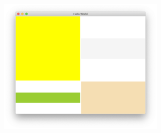 ![Снимок экрана 2020-05-05 в 12.42.30](%D0%A1%D0%BD%D0%B8%D0%BC%D0%BE%D0%BA%20%D1%8D%D0%BA%D1%80%D0%B0%D0%BD%D0%B0%202020-05-05%20%D0%B2%2012.42.30.png)

